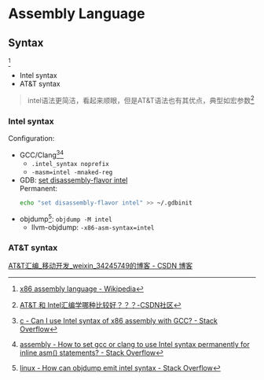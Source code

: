 # Assembly Language
## Syntax
[^syntax-wiki]
- Intel syntax
- AT&T syntax

> intel语法更简洁，看起来顺眼，但是AT&T语法也有其优点，典型如宏参数[^att-csdn]

### Intel syntax
Configuration:
- GCC/Clang[^syntax-gcc-so-1][^syntax-gcc-so-2]
  - `.intel_syntax noprefix`
  - `-masm=intel -mnaked-reg`
- GDB: [set disassembly-flavor intel](https://visualgdb.com/gdbreference/commands/set_disassembly-flavor)  
  Permanent:
  ```sh
  echo "set disassembly-flavor intel" >> ~/.gdbinit
  ```
- objdump[^syntax-objdump]: `objdump -M intel`
  - llvm-objdump: `-x86-asm-syntax=intel`

### AT&T syntax
[AT&T汇编_移动开发_weixin_34245749的博客 - CSDN 博客](https://blog.csdn.net/weixin_34245749/article/details/93182186)

[^syntax-wiki]: [x86 assembly language - Wikipedia](https://en.wikipedia.org/wiki/X86_assembly_language#Syntax)
[^att-csdn]: [AT&T 和 Intel汇编学哪种比较好？？？-CSDN社区](https://bbs.csdn.net/topics/392505424)
[^syntax-gcc-so-1]: [c - Can I use Intel syntax of x86 assembly with GCC? - Stack Overflow](https://stackoverflow.com/questions/9347909/can-i-use-intel-syntax-of-x86-assembly-with-gcc)
[^syntax-gcc-so-2]: [assembly - How to set gcc or clang to use Intel syntax permanently for inline asm() statements? - Stack Overflow](https://stackoverflow.com/questions/38953951/how-to-set-gcc-or-clang-to-use-intel-syntax-permanently-for-inline-asm-stateme)
[^syntax-objdump]: [linux - How can objdump emit intel syntax - Stack Overflow](https://stackoverflow.com/questions/10362630/how-can-objdump-emit-intel-syntax)